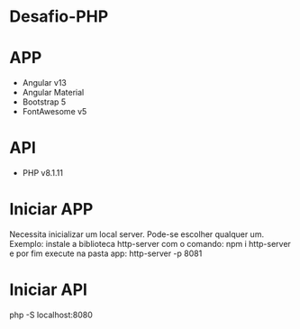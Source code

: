 # Desafio-PHP

# APP

- Angular v13
- Angular Material
- Bootstrap 5
- FontAwesome v5

# API
- PHP v8.1.11

# Iniciar APP
  Necessita inicializar um local server. Pode-se escolher qualquer um.
  Exemplo: instale a biblioteca http-server com o comando: npm i http-server
  e por fim execute na pasta app:  http-server -p 8081

# Iniciar API
  php -S localhost:8080

